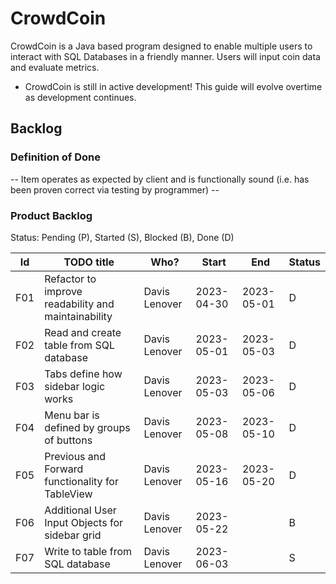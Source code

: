 # CrowdCoin
CrowdCoin is a Java based program designed to enable multiple users to interact with SQL Databases in a friendly manner. Users will input coin data and evaluate metrics.
- CrowdCoin is still in active development! This guide will evolve overtime as development continues.

## Backlog

### Definition of Done

-- Item operates as expected by client and is functionally sound (i.e. has been proven correct via testing by programmer) --

### Product Backlog
Status: Pending (P), Started (S), Blocked (B), Done (D)

| Id  | TODO title                                          | Who?               | Start      | End        | Status |
|:---:|-----------------------------------------------------|--------------------|------------|------------|--------|
| F01 | Refactor to improve readability and maintainability | Davis Lenover      | 2023-04-30 | 2023-05-01 | D      |
| F02 | Read and create table from SQL database             | Davis Lenover      | 2023-05-01 | 2023-05-03 | D      |
| F03 | Tabs define how sidebar logic works                 | Davis Lenover      | 2023-05-03 | 2023-05-06 | D      |
| F04 | Menu bar is defined by groups of buttons            | Davis Lenover      | 2023-05-08 | 2023-05-10 | D      |
| F05 | Previous and Forward functionality for TableView    | Davis Lenover      | 2023-05-16 | 2023-05-20 | D      |
| F06 | Additional User Input Objects for sidebar grid      | Davis Lenover      | 2023-05-22 |  | B      |
| F07 | Write to table from SQL database                    | Davis Lenover      | 2023-06-03 |  | S      |
